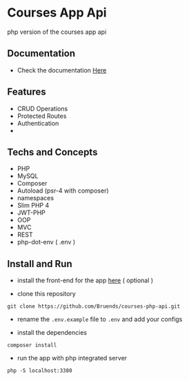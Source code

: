 # Courses App Api
php version of the courses app api

## Documentation
- Check the documentation [Here](docs/Readme.md)

## Features
- CRUD Operations
- Protected Routes
- Authentication
- 

## Techs and Concepts
- PHP
- MySQL
- Composer
- Autoload (psr-4 with composer)
- namespaces
- Slim PHP 4
- JWT-PHP
- OOP
- MVC
- REST
- php-dot-env ( .env )

## Install and Run
- install the front-end for the app [here](https://github.com/Bruends/courses-app-ui) ( optional )

- clone this repository
```
git clone https://github.com/Bruends/courses-php-api.git
```

- rename the `.env.example` file to `.env` and add your configs

- install the dependencies
```
composer install
```

- run the app with php integrated server
```
php -S localhost:3380
```